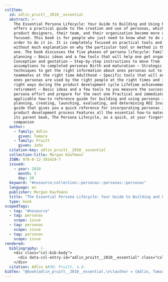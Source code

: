 ```yaml
---
cslItem:
  id: adlin_pruitt__2010__essential
  abstract: >-
    The Essential Persona Lifecycle: Your Guide to Building and Using Personas
    offers a practical guide to the creation and use of personas, which can help
    product designers, their team, and their organization become more user
    focused. This book is for people who just need to know what to do and what
    order to do it in. It is completely focused on practical tools and methods,
    without much explanation on why the particular tool or method is the right
    one. The book discusses the five phases of persona lifecycle: Family
    planning — Basic ideas and a few tools that will help one get organized
    Conception and gestation — Step-by-step instructions to move from
    assumptions to completed personas Birth and maturation — Strategic
    techniques to get the right information about ones personas out to ones your
    teammates at the right time Adulthood — Specific tools that will ensure that
    ones personas are used by the right people at the right times and in the
    right ways during the product development cycle Lifetime achievement and
    retirement — Basic ideas and a few tools to you measure the success of the
    persona effort and prepare for the next one Practical and immediately
    applicable how-to reference guide for building and using personas – from
    planning, creating, launching, evaluating, and determining ROI Invaluable
    guide that gives you a quick reference for incorporating personas into a
    product development process Features all the essential how-to material from
    its parent book, The Persona Lifecycle, as a quick, at your fingertips
    companion
  author:
    - family: Adlin
      given: Tamara
    - family: Pruitt
      given: John
  citation-key: adlin_pruitt__2010__essential
  collection-title: Morgan Kaufmann
  ISBN: 978-0-12-381419-7
  issued:
    - year: 2010
      month: 3
      day: 20
  keyword: "#nosource;collection::personas::personas::personas"
  language: en
  publisher: Morgan Kaufmann
  title: "The Essential Persona Lifecycle: Your Guide to Building and Using Personas"
  type: book
scopedTags:
  - tag: "#nosource"
  - tag: personas
    scope: issue
  - tag: personas
    scope: issue
  - tag: personas
    scope: issue
rendered:
  bibliography: |-
    <div class="csl-bib-body">
      <div data-csl-entry-id="adlin_pruitt__2010__essential" class="csl-entry">Adlin, T., &#38; Pruitt, J. n.d.. <i>The Essential Persona Lifecycle: Your Guide to Building and Using Personas</i>. Morgan Kaufmann.</div>
    </div>
  citation: Adlin &#38; Pruitt, n.d.
bibTex: "@book{adlin_pruitt__2010__essential,\n\tauthor = {Adlin, Tamara and Pruitt, John},\n\tseries = {Morgan {Kaufmann}},\n\tpublisher = {Morgan Kaufmann},\n\ttitle = {The {Essential} {Persona} {Lifecycle}: Your {Guide} to {Building} and {Using} {Personas}},\n}\n\n"
---
```

